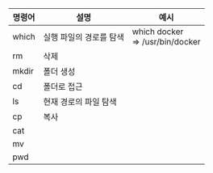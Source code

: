 | 명령어 | 설명                    | 예시                                 |
| ------ | ----------------------- | ------------------------------------ |
| which  | 실행 파일의 경로를 탐색 | which docker <br> => /usr/bin/docker |
| rm     | 삭제                    |
| mkdir  | 폴더 생성               |
| cd     | 폴더로 접근             |
| ls     | 현재 경로의 파일 탐색   |
| cp     | 복사                    |
| cat    |
| mv     |
| pwd    |
